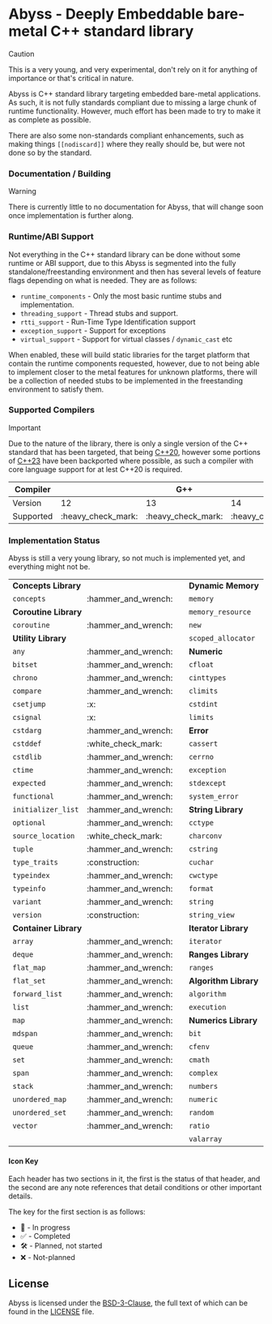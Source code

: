 # Abyss - Deeply Embeddable bare-metal C++ standard library

> [!CAUTION]
> This is a very young, and very experimental, don't rely on it for anything
> of importance or that's critical in nature.

Abyss is C++ standard library targeting embedded bare-metal applications. As such, it is not fully standards compliant due to missing a large chunk of runtime functionality. However, much effort has been made to try to make it as complete as possible.

There are also some non-standards compliant enhancements, such as making things `[[nodiscard]]` where they really should be, but were not done so by the standard.

### Documentation / Building

> [!WARNING]
> There is currently little to no documentation for Abyss, that will change soon once
> implementation is further along.

### Runtime/ABI Support

Not everything in the C++ standard library can be done without some runtime or ABI support, due to this Abyss is segmented into the fully standalone/freestanding environment and then has several levels of feature flags depending on what is needed. They are as follows:

 * `runtime_components` - Only the most basic runtime stubs and implementation.
 * `threading_support` - Thread stubs and support.
 * `rtti_support` - Run-Time Type Identification support
 * `exception_support` - Support for exceptions
 * `virtual_support` - Support for virtual classes / `dynamic_cast` etc

When enabled, these will build static libraries for the target platform that contain the runtime components requested, however, due to not being able to implement closer to the metal features for unknown platforms, there will be a collection of needed stubs to be implemented in the freestanding environment to satisfy them.


### Supported Compilers

> [!IMPORTANT]
> Due to the nature of the library, there is only a single version of the C++ standard
> that has been targeted, that being [C++20](https://wg21.link/std20), however some portions
> of [C++23](https://wg21.link/std23) have been backported where possible, as such a compiler
> with core language support for at lest C++20 is required.

<table>
	<thead>
		<tr>
			<th>Compiler</th>
			<th colspan="3">G++</th>
			<th colspan="3">Clang++</th>
		</tr>
	</thead>
	<tbody>
		<tr>
			<td>Version</td>
			<td>12</td>
			<td>13</td>
			<td>14</td>
			<td>16</td>
			<td>17</td>
			<td>18</td>
		</tr>
		<tr></tr>
		<tr>
			<td>Supported</td>
			<td>:heavy_check_mark:</td>
			<td>:heavy_check_mark:</td>
			<td>:heavy_check_mark:</td>
			<td>:x:</td>
			<td>:heavy_check_mark:</td>
			<td>:heavy_check_mark:</td>
		</tr>
	</tbody>
</table>

### Implementation Status

Abyss is still a very young library, so not much is implemented yet, and everything might not be.

<table>
	<tbody>
		<tr>
			<td colspan="3"><b>Concepts Library</b></td>
			<td colspan="3"><b>Dynamic Memory</b></td>
			<td colspan="3"><b>Localization Library</b></td>
		</tr>
		<tr>
			<td><code>concepts</code></td>
			<td>:hammer_and_wrench:</td>
			<td></td>
			<td><code>memory</code></td>
			<td>:hammer_and_wrench:</td>
			<td></td>
			<td><code>clocale</code></td>
			<td>:hammer_and_wrench:</td>
			<td></td>
		</tr>
		<tr>
			<td colspan="3"><b>Coroutine Library</b></td>
			<td><code>memory_resource</code></td>
			<td>:hammer_and_wrench:</td>
			<td></td>
			<td><code>codecvt</code></td>
			<td>:hammer_and_wrench:</td>
			<td></td>
		</tr>
		<tr>
			<td><code>coroutine</code></td>
			<td>:hammer_and_wrench:</td>
			<td></td>
			<td><code>new</code></td>
			<td>:hammer_and_wrench:</td>
			<td></td>
			<td><code>locale</code></td>
			<td>:hammer_and_wrench:</td>
			<td></td>
		</tr>
		<tr>
			<td colspan="3"><b>Utility Library</b></td>
			<td><code>scoped_allocator</code></td>
			<td>:hammer_and_wrench:</td>
			<td></td>
			<td colspan="3"><b>I/O Library</b></td>
		</tr>
		<tr>
			<td><code>any</code></td>
			<td>:hammer_and_wrench:</td>
			<td></td>
			<td colspan="3"><b>Numeric</b></td>
			<td><code>cstdio</code></td>
			<td>:hammer_and_wrench:</td>
			<td></td>
		</tr>
		<tr>
			<td><code>bitset</code></td>
			<td>:hammer_and_wrench:</td>
			<td></td>
			<td><code>cfloat</code></td>
			<td>:white_check_mark:</td>
			<td></td>
			<td><code>fstream</code></td>
			<td>:hammer_and_wrench:</td>
			<td></td>
		</tr>
		<tr>
			<td><code>chrono</code></td>
			<td>:hammer_and_wrench:</td>
			<td></td>
			<td><code>cinttypes</code></td>
			<td>:hammer_and_wrench:</td>
			<td></td>
			<td><code>iomanip</code></td>
			<td>:hammer_and_wrench:</td>
			<td></td>
		</tr>
		<tr>
			<td><code>compare</code></td>
			<td>:hammer_and_wrench:</td>
			<td></td>
			<td><code>climits</code></td>
			<td>:white_check_mark:</td>
			<td></td>
			<td><code>ios</code></td>
			<td>:hammer_and_wrench:</td>
			<td></td>
		</tr>
		<tr>
			<td><code>csetjump</code></td>
			<td>:x:</td>
			<td></td>
			<td><code>cstdint</code></td>
			<td>:white_check_mark:</td>
			<td></td>
			<td><code>iosfwd</code></td>
			<td>:hammer_and_wrench:</td>
			<td></td>
		</tr>
		<tr>
			<td><code>csignal</code></td>
			<td>:x:</td>
			<td></td>
			<td><code>limits</code></td>
			<td>:white_check_mark:</td>
			<td></td>
			<td><code>iostream</code></td>
			<td>:hammer_and_wrench:</td>
			<td></td>
		</tr>
		<tr>
			<td><code>cstdarg</code></td>
			<td>:hammer_and_wrench:</td>
			<td></td>
			<td colspan="3"><b>Error</b></td>
			<td><code>istream</code></td>
			<td>:hammer_and_wrench:</td>
			<td></td>
		</tr>
		<tr>
			<td><code>cstddef</code></td>
			<td>:white_check_mark:</td>
			<td></td>
			<td><code>cassert</code></td>
			<td>:hammer_and_wrench:</td>
			<td></td>
			<td><code>ostream</code></td>
			<td>:hammer_and_wrench:</td>
			<td></td>
		</tr>
		<tr>
			<td><code>cstdlib</code></td>
			<td>:hammer_and_wrench:</td>
			<td></td>
			<td><code>cerrno</code></td>
			<td>:hammer_and_wrench:</td>
			<td></td>
			<td><code>print</code></td>
			<td>:hammer_and_wrench:</td>
			<td></td>
		</tr>
		<tr>
			<td><code>ctime</code></td>
			<td>:hammer_and_wrench:</td>
			<td></td>
			<td><code>exception</code></td>
			<td>:hammer_and_wrench:</td>
			<td></td>
			<td><code>sstream</code></td>
			<td>:hammer_and_wrench:</td>
			<td></td>
		</tr>
		<tr>
			<td><code>expected</code></td>
			<td>:hammer_and_wrench:</td>
			<td></td>
			<td><code>stdexcept</code></td>
			<td>:hammer_and_wrench:</td>
			<td></td>
			<td><code>streambuf</code></td>
			<td>:hammer_and_wrench:</td>
			<td></td>
		</tr>
		<tr>
			<td><code>functional</code></td>
			<td>:hammer_and_wrench:</td>
			<td></td>
			<td><code>system_error</code></td>
			<td>:hammer_and_wrench:</td>
			<td></td>
			<td><code>strstream</code></td>
			<td>:hammer_and_wrench:</td>
			<td></td>
		</tr>
		<tr>
			<td><code>initializer_list</code></td>
			<td>:hammer_and_wrench:</td>
			<td></td>
			<td colspan="3"><b>String Library</b></td>
			<td><code>syncstream</code></td>
			<td>:hammer_and_wrench:</td>
			<td></td>
		</tr>
		<tr>
			<td><code>optional</code></td>
			<td>:hammer_and_wrench:</td>
			<td></td>
			<td><code>cctype</code></td>
			<td>:hammer_and_wrench:</td>
			<td></td>
			<td colspan="3"><b>Filesystem Library</b></td>
		</tr>
		<tr>
			<td><code>source_location</code></td>
			<td>:white_check_mark:</td>
			<td></td>
			<td><code>charconv</code></td>
			<td>:hammer_and_wrench:</td>
			<td></td>
			<td><code>filesystem</code></td>
			<td>:x:</td>
			<td></td>
		</tr>
		<tr>
			<td><code>tuple</code></td>
			<td>:hammer_and_wrench:</td>
			<td></td>
			<td><code>cstring</code></td>
			<td>:hammer_and_wrench:</td>
			<td></td>
			<td colspan="3"><b>Regex Library</b></td>
		</tr>
		<tr>
			<td><code>type_traits</code></td>
			<td>:construction:</td>
			<td></td>
			<td><code>cuchar</code></td>
			<td>:hammer_and_wrench:</td>
			<td></td>
			<td><code>regex</code></td>
			<td>:x:</td>
			<td></td>
		</tr>
		<tr>
			<td><code>typeindex</code></td>
			<td>:hammer_and_wrench:</td>
			<td></td>
			<td><code>cwctype</code></td>
			<td>:hammer_and_wrench:</td>
			<td></td>
			<td colspan="3"><b>Atomic Library</b></td>
		</tr>
		<tr>
			<td><code>typeinfo</code></td>
			<td>:hammer_and_wrench:</td>
			<td></td>
			<td><code>format</code></td>
			<td>:hammer_and_wrench:</td>
			<td></td>
			<td><code>atomic</code></td>
			<td>:hammer_and_wrench:</td>
			<td></td>
		</tr>
		<tr>
			<td><code>variant</code></td>
			<td>:hammer_and_wrench:</td>
			<td></td>
			<td><code>string</code></td>
			<td>:hammer_and_wrench:</td>
			<td></td>
			<td colspan="3"><b>Thread Library</b></td>
		</tr>
		<tr>
			<td><code>version</code></td>
			<td>:construction:</td>
			<td></td>
			<td><code>string_view</code></td>
			<td>:hammer_and_wrench:</td>
			<td></td>
			<td><code>thread</code></td>
			<td>:hammer_and_wrench:</td>
			<td></td>
		</tr>
		<tr>
			<td colspan="3"><b>Container Library</b></td>
			<td colspan="3"><b>Iterator Library</b></td>
			<td><code>stop_token</code></td>
			<td>:hammer_and_wrench:</td>
			<td></td>
		</tr>
		<tr>
			<td><code>array</code></td>
			<td>:hammer_and_wrench:</td>
			<td></td>
			<td><code>iterator</code></td>
			<td>:hammer_and_wrench:</td>
			<td></td>
			<td><code>shared_mutex</code></td>
			<td>:hammer_and_wrench:</td>
			<td></td>
		</tr>
		<tr>
			<td><code>deque</code></td>
			<td>:hammer_and_wrench:</td>
			<td></td>
			<td colspan="3"><b>Ranges Library</b></td>
			<td><code>semaphore</code></td>
			<td>:hammer_and_wrench:</td>
			<td></td>
		</tr>
		<tr>
			<td><code>flat_map</code></td>
			<td>:hammer_and_wrench:</td>
			<td></td>
			<td><code>ranges</code></td>
			<td>:hammer_and_wrench:</td>
			<td></td>
			<td><code>mutex</code></td>
			<td>:hammer_and_wrench:</td>
			<td></td>
		</tr>
		<tr>
			<td><code>flat_set</code></td>
			<td>:hammer_and_wrench:</td>
			<td></td>
			<td colspan="3"><b>Algorithm Library</b></td>
			<td><code>latch</code></td>
			<td>:hammer_and_wrench:</td>
			<td></td>
		</tr>
		<tr>
			<td><code>forward_list</code></td>
			<td>:hammer_and_wrench:</td>
			<td></td>
			<td><code>algorithm</code></td>
			<td>:hammer_and_wrench:</td>
			<td></td>
			<td><code>future</code></td>
			<td>:hammer_and_wrench:</td>
			<td></td>
		</tr>
		<tr>
			<td><code>list</code></td>
			<td>:hammer_and_wrench:</td>
			<td></td>
			<td><code>execution</code></td>
			<td>:hammer_and_wrench:</td>
			<td></td>
			<td><code>condition_variable</code></td>
			<td>:hammer_and_wrench:</td>
			<td></td>
		</tr>
		<tr>
			<td><code>map</code></td>
			<td>:hammer_and_wrench:</td>
			<td></td>
			<td colspan="3"><b>Numerics Library</b></td>
			<td><code>barrier</code></td>
			<td>:hammer_and_wrench:</td>
			<td></td>
		</tr>
		<tr>
			<td><code>mdspan</code></td>
			<td>:hammer_and_wrench:</td>
			<td></td>
			<td><code>bit</code></td>
			<td>:white_check_mark:</td>
			<td></td>
			<td></td>
			<td></td>
			<td></td>
		</tr>
		<tr>
			<td><code>queue</code></td>
			<td>:hammer_and_wrench:</td>
			<td></td>
			<td><code>cfenv</code></td>
			<td>:hammer_and_wrench:</td>
			<td></td>
			<td></td>
			<td></td>
			<td></td>
		</tr>
		<tr>
			<td><code>set</code></td>
			<td>:hammer_and_wrench:</td>
			<td></td>
			<td><code>cmath</code></td>
			<td>:hammer_and_wrench:</td>
			<td></td>
			<td></td>
			<td></td>
			<td></td>
		</tr>
		<tr>
			<td><code>span</code></td>
			<td>:hammer_and_wrench:</td>
			<td></td>
			<td><code>complex</code></td>
			<td>:hammer_and_wrench:</td>
			<td></td>
			<td></td>
			<td></td>
			<td></td>
		</tr>
		<tr>
			<td><code>stack</code></td>
			<td>:hammer_and_wrench:</td>
			<td></td>
			<td><code>numbers</code></td>
			<td>:hammer_and_wrench:</td>
			<td></td>
			<td></td>
			<td></td>
			<td></td>
		</tr>
		<tr>
			<td><code>unordered_map</code></td>
			<td>:hammer_and_wrench:</td>
			<td></td>
			<td><code>numeric</code></td>
			<td>:hammer_and_wrench:</td>
			<td></td>
			<td></td>
			<td></td>
			<td></td>
		</tr>
		<tr>
			<td><code>unordered_set</code></td>
			<td>:hammer_and_wrench:</td>
			<td></td>
			<td><code>random</code></td>
			<td>:hammer_and_wrench:</td>
			<td></td>
			<td></td>
			<td></td>
			<td></td>
		</tr>
		<tr>
			<td><code>vector</code></td>
			<td>:hammer_and_wrench:</td>
			<td></td>
			<td><code>ratio</code></td>
			<td>:hammer_and_wrench:</td>
			<td></td>
			<td></td>
			<td></td>
			<td></td>
		</tr>
		<tr>
			<td></td>
			<td></td>
			<td></td>
			<td><code>valarray</code></td>
			<td>:hammer_and_wrench:</td>
			<td></td>
			<td></td>
			<td></td>
			<td></td>
		</tr>
	</tbody>
</table>

#### Icon Key

Each header has two sections in it, the first is the status of that header, and the second are any note references that detail conditions or other important details.

The key for the first section is as follows:

 * :construction: - In progress
 * :white_check_mark: - Completed
 * :hammer_and_wrench: - Planned, not started
 * :x: - Not-planned

## License

Abyss is licensed under the [BSD-3-Clause](https://spdx.org/licenses/BSD-3-Clause.html), the full text of which can be found in the [LICENSE](LICENSE) file.
